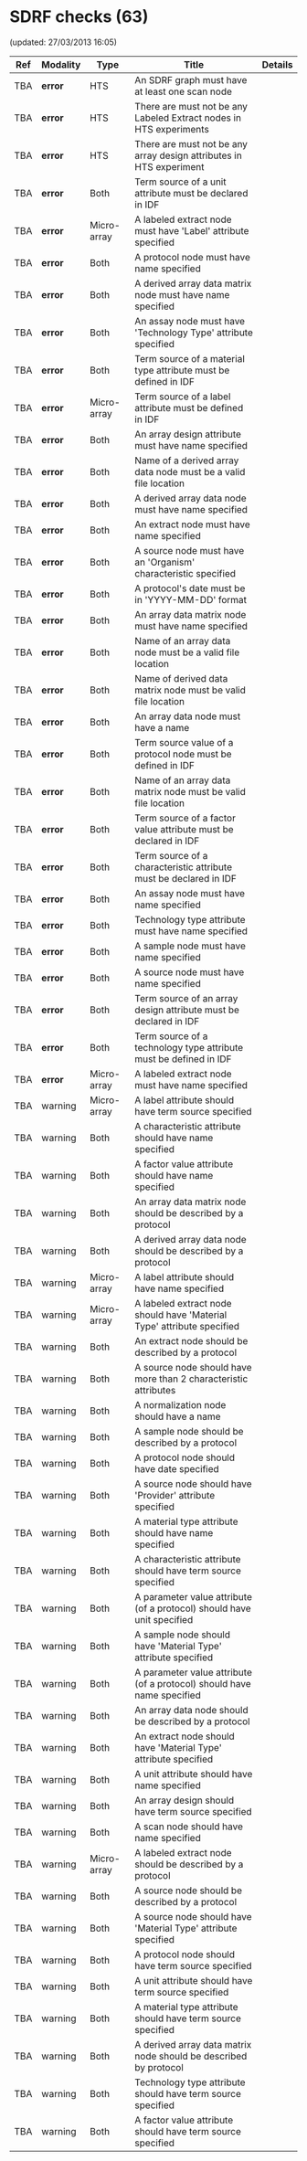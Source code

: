 # SDRF checks (63)
(updated: 27/03/2013 16:05)


|Ref|Modality|Type|Title|Details|
|---|--------|----|-----|-------|
|TBA|**error**|HTS|An SDRF graph must have at least one scan node||
|TBA|**error**|HTS|There are must not be any Labeled Extract nodes in HTS experiments||
|TBA|**error**|HTS|There are must not be any array design attributes in HTS experiment||
|TBA|**error**|Both|Term source of a unit attribute must be declared in IDF||
|TBA|**error**|Micro-array|A labeled extract node must have 'Label' attribute specified||
|TBA|**error**|Both|A protocol node must have name specified||
|TBA|**error**|Both|A derived array data matrix node must have name specified||
|TBA|**error**|Both|An assay node must have 'Technology Type' attribute specified||
|TBA|**error**|Both|Term source of a material type attribute must be defined in IDF||
|TBA|**error**|Micro-array|Term source of a label attribute must be defined in IDF||
|TBA|**error**|Both|An array design attribute must have name specified||
|TBA|**error**|Both|Name of a derived array data node must be a valid file location||
|TBA|**error**|Both|A derived array data node must have name specified||
|TBA|**error**|Both|An extract node must have name specified||
|TBA|**error**|Both|A source node must have an 'Organism' characteristic specified||
|TBA|**error**|Both|A protocol's date must be in 'YYYY-MM-DD' format||
|TBA|**error**|Both|An array data matrix node must have name specified||
|TBA|**error**|Both|Name of an array data node must be a valid file location||
|TBA|**error**|Both|Name of derived data matrix node must be valid file location||
|TBA|**error**|Both|An array data node must have a name||
|TBA|**error**|Both|Term source value of a protocol node must be defined in IDF||
|TBA|**error**|Both|Name of an array data matrix node must be valid file location||
|TBA|**error**|Both|Term source of a factor value attribute must be declared in IDF||
|TBA|**error**|Both|Term source of a characteristic attribute must be declared in IDF||
|TBA|**error**|Both|An assay node must have name specified||
|TBA|**error**|Both|Technology type attribute must have name specified||
|TBA|**error**|Both|A sample node must have name specified||
|TBA|**error**|Both|A source node must have name specified||
|TBA|**error**|Both|Term source of an array design attribute must be declared in IDF||
|TBA|**error**|Both|Term source of a technology type attribute must be defined in IDF||
|TBA|**error**|Micro-array|A labeled extract node must have name specified||
|TBA|warning|Micro-array|A label attribute should have term source specified||
|TBA|warning|Both|A characteristic attribute should have name specified||
|TBA|warning|Both|A factor value attribute should have name specified||
|TBA|warning|Both|An array data matrix node should be described by a protocol||
|TBA|warning|Both|A derived array data node should be described by a protocol||
|TBA|warning|Micro-array|A label attribute should have name specified||
|TBA|warning|Micro-array|A labeled extract node should have 'Material Type' attribute specified||
|TBA|warning|Both|An extract node should be described by a protocol||
|TBA|warning|Both|A source node should have more than 2 characteristic attributes||
|TBA|warning|Both|A normalization node should have a name||
|TBA|warning|Both|A sample node should be described by a protocol||
|TBA|warning|Both|A protocol node should have date specified||
|TBA|warning|Both|A source node should have 'Provider' attribute specified||
|TBA|warning|Both|A material type attribute should have name specified||
|TBA|warning|Both|A characteristic attribute should have term source specified||
|TBA|warning|Both|A parameter value attribute (of a protocol) should have unit specified||
|TBA|warning|Both|A sample node should have 'Material Type' attribute specified||
|TBA|warning|Both|A parameter value attribute (of a protocol) should have name specified||
|TBA|warning|Both|An array data node should be described by a protocol||
|TBA|warning|Both|An extract node should have 'Material Type' attribute specified||
|TBA|warning|Both|A unit attribute should have name specified||
|TBA|warning|Both|An array design should have term source specified||
|TBA|warning|Both|A scan node should have name specified||
|TBA|warning|Micro-array|A labeled extract node should be described by a protocol||
|TBA|warning|Both|A source node should be described by a protocol||
|TBA|warning|Both|A source node should have 'Material Type' attribute specified||
|TBA|warning|Both|A protocol node should have term source specified||
|TBA|warning|Both|A unit attribute should have term source specified||
|TBA|warning|Both|A material type attribute should have term source specified||
|TBA|warning|Both|A derived array data matrix node should be described by protocol||
|TBA|warning|Both|Technology type attribute should have term source specified||
|TBA|warning|Both|A factor value attribute should have term source specified||
